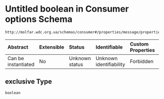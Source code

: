 # Untitled boolean in Consumer options Schema

```txt
http://molfar.wdc.org.ua/schemas/consumer#/properties/message/properties/options/properties/exclusive
```



| Abstract            | Extensible | Status         | Identifiable            | Custom Properties | Additional Properties | Access Restrictions | Defined In                                                                                        |
| :------------------ | :--------- | :------------- | :---------------------- | :---------------- | :-------------------- | :------------------ | :------------------------------------------------------------------------------------------------ |
| Can be instantiated | No         | Unknown status | Unknown identifiability | Forbidden         | Allowed               | none                | [consumer.schema.json.schema.json*](json/consumer.schema.json.schema.json "open original schema") |

## exclusive Type

`boolean`
